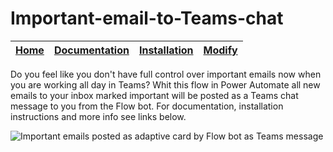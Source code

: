 # Important-email-to-Teams-chat

| [Home](https://github.com/burnwalled/Important-email-to-Teams-chat/wiki/Home) | [Documentation](https://github.com/burnwalled/Important-email-to-Teams-chat/wiki/Documentation) | [Installation](https://github.com/burnwalled/Important-email-to-Teams-chat/wiki/Installation) | [Modify](https://github.com/burnwalled/Important-email-to-Teams-chat/wiki/Modify) |
| ---- | ---- | ---- | ---- |

Do you feel like you don't have full control over important emails now when you are working all day in Teams?
Whit this flow in Power Automate all new emails to your inbox marked important will be posted as a Teams chat message to you from the Flow bot.
For documentation, installation instructions and more info see links below.

![Important emails posted as adaptive card by Flow bot as Teams message](https://raw.githubusercontent.com/burnwalled/Important-email-to-Teams-chat/main/Pics/postedadaptivecard.PNG)
